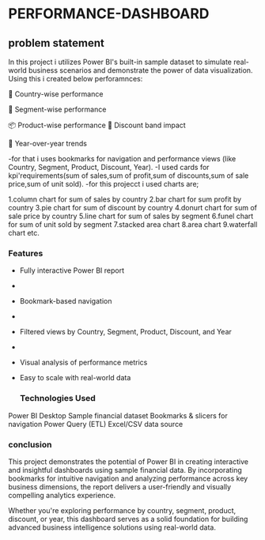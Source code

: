 # PERFORMANCE-DASHBOARD
## problem statement
In this project i utilizes Power BI's built-in sample dataset to simulate real-world business scenarios and demonstrate the power of data visualization.
Using this i created below perforamnces:

📍 Country-wise performance

👥 Segment-wise performance

📦 Product-wise performance
🎯 Discount band impact

📅 Year-over-year trends

-for that i uses bookmarks for navigation and performance views (like Country, Segment, Product, Discount, Year).
-I used cards for kpi'requirements(sum of sales,sum of profit,sum of discounts,sum of sale price,sum of unit sold).
-for this projecct i used charts are;

 1.column chart for sum of sales by country
 2.bar chart for sum profit by country
 3.pie chart for sum of discount by country
 4.donurt chart for sum of sale price by country
 5.line chart for sum of sales by segment
 6.funel chart for sum of unit sold by segment
 7.stacked area chart
 8.area chart
 9.waterfall chart etc.
  ### Features
 - Fully interactive Power BI report
 - 
 - Bookmark-based navigation
 - 
 - Filtered views by Country, Segment, Product, Discount, and Year
 - 
 - Visual analysis of performance metrics
 - Easy to scale with real-world data

   ### Technologies Used
  Power BI Desktop
  Sample financial dataset
  Bookmarks & slicers for navigation
  Power Query (ETL)
  Excel/CSV data source
 ### conclusion
  This project demonstrates the potential of Power BI in creating interactive and insightful dashboards using sample financial data. By incorporating bookmarks for intuitive navigation and analyzing performance across key business dimensions, the report delivers a user-friendly and visually compelling analytics experience.

Whether you're exploring performance by country, segment, product, discount, or year, this dashboard serves as a solid foundation for building advanced business intelligence solutions using real-world data.
 
 
